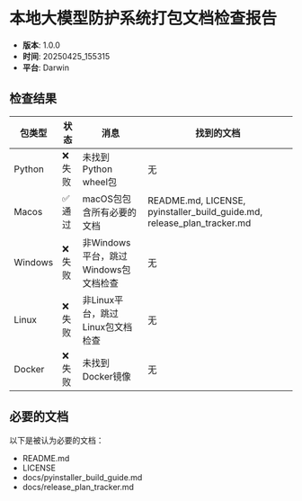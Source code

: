 # 本地大模型防护系统打包文档检查报告

- **版本**: 1.0.0
- **时间**: 20250425_155315
- **平台**: Darwin

## 检查结果

| 包类型 | 状态 | 消息 | 找到的文档 |
|-------|------|------|------------|
| Python | ❌ 失败 | 未找到Python wheel包 | 无 |
| Macos | ✅ 通过 | macOS包包含所有必要的文档 | README.md, LICENSE, pyinstaller_build_guide.md, release_plan_tracker.md |
| Windows | ❌ 失败 | 非Windows平台，跳过Windows包文档检查 | 无 |
| Linux | ❌ 失败 | 非Linux平台，跳过Linux包文档检查 | 无 |
| Docker | ❌ 失败 | 未找到Docker镜像 | 无 |

## 必要的文档

以下是被认为必要的文档：

- README.md
- LICENSE
- docs/pyinstaller_build_guide.md
- docs/release_plan_tracker.md
